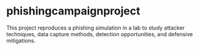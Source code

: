# phishingcampaignproject
This project reproduces a phishing simulation in a lab to study attacker techniques, data capture methods, detection opportunities, and defensive mitigations. 
